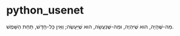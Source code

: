 # python_usenet
מַה-שֶּׁהָיָה, הוּא שֶׁיִּהְיֶה, וּמַה-שֶּׁנַּעֲשָׂה, הוּא שֶׁיֵּעָשֶׂה; וְאֵין כָּל-חָדָשׁ, תַּחַת הַשָּׁמֶשׁ.
